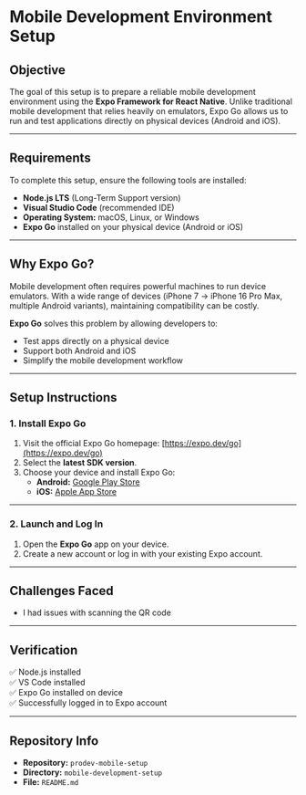 # Mobile Development Environment Setup

## Objective
The goal of this setup is to prepare a reliable mobile development environment using the **Expo Framework for React Native**. Unlike traditional mobile development that relies heavily on emulators, Expo Go allows us to run and test applications directly on physical devices (Android and iOS).  

---

## Requirements
To complete this setup, ensure the following tools are installed:

- **Node.js LTS** (Long-Term Support version)  
- **Visual Studio Code** (recommended IDE)  
- **Operating System:** macOS, Linux, or Windows  
- **Expo Go** installed on your physical device (Android or iOS)  

---

## Why Expo Go?
Mobile development often requires powerful machines to run device emulators. With a wide range of devices (iPhone 7 → iPhone 16 Pro Max, multiple Android variants), maintaining compatibility can be costly.  

**Expo Go** solves this problem by allowing developers to:
- Test apps directly on a physical device  
- Support both Android and iOS  
- Simplify the mobile development workflow  

---

## Setup Instructions

### 1. Install Expo Go
1. Visit the official Expo Go homepage: [https://expo.dev/go](https://expo.dev/go)  
2. Select the **latest SDK version**.  
3. Choose your device and install Expo Go:
   - **Android:** [Google Play Store](https://play.google.com/store/apps/details?id=host.exp.exponent)  
   - **iOS:** [Apple App Store](https://apps.apple.com/app/expo-go/id982107779)  

---

### 2. Launch and Log In
1. Open the **Expo Go** app on your device.  
2. Create a new account or log in with your existing Expo account.  

---

## Challenges Faced
- I had issues with scanning the QR code

---

## Verification
✅ Node.js installed  
✅ VS Code installed  
✅ Expo Go installed on device  
✅ Successfully logged in to Expo account  

---

## Repository Info
- **Repository:** `prodev-mobile-setup`  
- **Directory:** `mobile-development-setup`  
- **File:** `README.md`  
